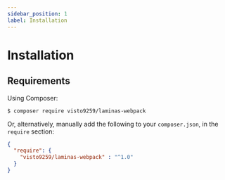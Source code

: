 ```yaml
---
sidebar_position: 1
label: Installation
---
```

# Installation

## Requirements

Using Composer:

    $ composer require visto9259/laminas-webpack

Or, alternatively, manually add the following to your `composer.json`, in the `require` section:
````json
{
  "require": {
    "visto9259/laminas-webpack" : "^1.0"
  }
}
````    
